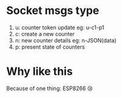 # Socket msgs type

1. u: counter token update eg: u-c1-p1
2. c: create a new counter
3. n: new counter details eg: n-JSON(data)
4. p: present state of counters

# Why like this

Because of one thing: ESP8266 :cry:
